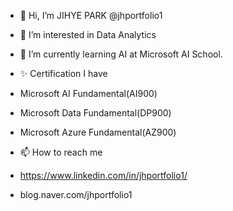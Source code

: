 - 👋 Hi, I’m JIHYE PARK @jhportfolio1 

- 👀 I’m interested in Data Analytics

- 🌱 I’m currently learning AI at Microsoft AI School.

- ✨ Certification I have
- Microsoft AI Fundamental(AI900)
- Microsoft Data Fundamental(DP900)
- Microsoft Azure Fundamental(AZ900)

- 📫 How to reach me 
- https://www.linkedin.com/in/jhportfolio1/
- blog.naver.com/jhportfolio1

<!---
jhportfolio1/jhportfolio1 is a ✨ special ✨ repository because its `README.md` (this file) appears on your GitHub profile.
You can click the Preview link to take a look at your changes.
--->
